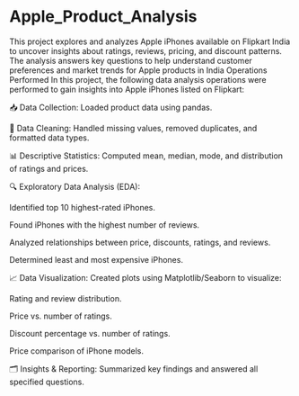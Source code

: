 # Apple_Product_Analysis
This project explores and analyzes Apple iPhones available on Flipkart India to uncover insights about ratings, reviews, pricing, and discount patterns. The analysis answers key questions to help understand customer preferences and market trends for Apple products in India
Operations Performed
In this project, the following data analysis operations were performed to gain insights into Apple iPhones listed on Flipkart:

📥 Data Collection: Loaded product data using pandas.

🧹 Data Cleaning: Handled missing values, removed duplicates, and formatted data types.

📊 Descriptive Statistics: Computed mean, median, mode, and distribution of ratings and prices.

🔍 Exploratory Data Analysis (EDA):

Identified top 10 highest-rated iPhones.

Found iPhones with the highest number of reviews.

Analyzed relationships between price, discounts, ratings, and reviews.

Determined least and most expensive iPhones.

📈 Data Visualization: Created plots using Matplotlib/Seaborn to visualize:

Rating and review distribution.

Price vs. number of ratings.

Discount percentage vs. number of ratings.

Price comparison of iPhone models.

🗂️ Insights & Reporting: Summarized key findings and answered all specified questions.


